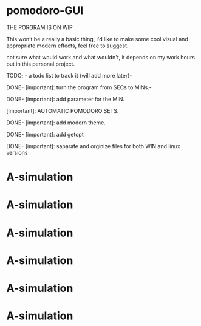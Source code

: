 # pomodoro-GUI
THE PORGRAM IS ON WIP

This won't be a really a basic thing, i'd like to make some cool visual and appropriate modern effects, feel free to suggest. 

not sure what would work and what wouldn't, it depends on my work hours put in this personal project.


TODO; - a todo list to track it (will add more later)-


DONE- [important]: turn the program from SECs to MINs.- 

DONE- [important]: add parameter for the MIN.

[important]: AUTOMATIC POMODORO SETS.

DONE- [important]: add modern theme.

DONE- [important]: add getopt

DONE- [important]: saparate and orginize files for both WIN and linux versions 

# A-simulation
# A-simulation
# A-simulation
# A-simulation
# A-simulation
# A-simulation
